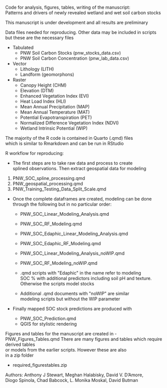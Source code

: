 Code for analysis, figures, tables, writing of the manuscript: \
Patterns and drivers of newly revealed wetland and wet soil carbon stocks

This manuscript is under development and all results are preliminary

Data files needed for reproducing. Other data may be included in scripts\
but these are the necessary files
- Tabulated
	- PNW Soil Carbon Stocks (pnw_stocks_data.csv)
	- PNW Soil Carbon Concentration (pnw_lab_data.csv) 
- Vector 
	- Lithology (LITH)
	- Landform (geomorphons)
- Raster
	- Canopy Height (CHM)
	- Elevation (DTM)
	- Enhanced Vegetation Index (EVI)
	- Heat Load Index (HLI)
	- Mean Annual Precipitation (MAP)
	- Mean Annual Temperature (MAT) 
	- Potential Evapotranspiration (PET)
	- Normalized Difference Vegetation Index (NDVI)
	- Wetland Intrinsic Potential (WIP)


The majority of the R code is contained in Quarto (.qmd) files \
which is similar to Rmarkdown and can be run in RStudio

R workflow for reproducing:

- The first steps are to take raw data and process to create \
splined observations. Then extract geospatial data for modeling 

1) PNW_SOC_spline_processing.qmd
2) PNW_geospatial_processing.qmd
3) PNW_Training_Testing_Data_Split_Scale.qmd

- Once the complete dataframes are created, modeling can be done \
through the following but in no particular order:
	- PNW_SOC_Linear_Modeling_Analysis.qmd
	- PNW_SOC_RF_Modeling.qmd
	- PNW_SOC_Edaphic_Linear_Modeling_Analysis.qmd
	- PNW_SOC_Edaphic_RF_Modeling.qmd
	- PNW_SOC_Linear_Modeling_Analysis_noWIP.qmd
	- PNW_SOC_RF_Modeling_noWIP.qmd	

	- .qmd scripts with "Edaphic" in the name refer to modeling \
SOC % with additional predictors including soil pH and texture. \
Otherwise the scripts model stocks 

 	- Additional .qmd documents with "noWIP" are similar \
modeling scripts but without the WIP parameter

- Finally mapped SOC stock predictions are produced with 
	- PNW_SOC_Prediction.qmd 
	- QGIS for stylistic rendering
	
Figures and tables for the manuscript are created in
    - PNW_Figures_Tables.qmd
There are many figures and tables which require derived tables \
or models from the earlier scripts. However these are also \
in a zip folder
- required_figurestables.zip


Authors: 
Anthony J Stewart, Meghan Halabisky, David V. D’Amore, \
Diogo Spinola, Chad Babcock, L. Monika Moskal, David Butman
